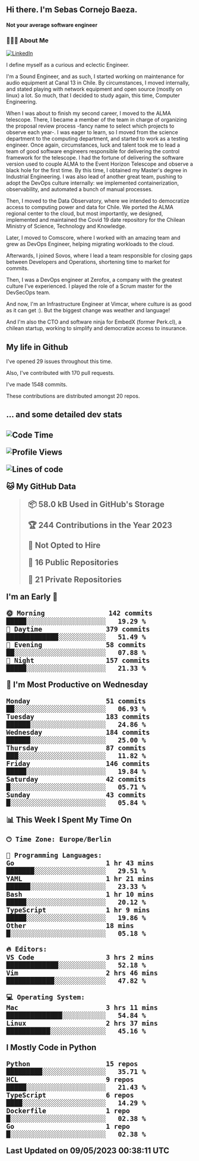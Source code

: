 <h2> Hi there.  I'm Sebas Cornejo Baeza.</h2>
<h4> Not your average software engineer</h4>
<h3> 👨🏻‍💻 About Me </h3>
<a href="http://linkedin.com/in/sebastian-cornejo-baeza/"><img alt="LinkedIn" src="https://img.shields.io/badge/Sebas%20Cornejo%20-informational?style=appveyor&logo=linkedin"></a>


I define myself as a curious and eclectic Engineer.

I'm a Sound Engineer, and as such, I started working on maintenance for audio equipment at Canal 13 in Chile.
By circumstances, I moved internally, and stated playing with network equipment and open source (mostly on linux) 
a lot. So much, that I decided to study again, this time, Computer Engineering.

When I was about to finish my second career, I moved to the ALMA telescope. There, I became a member of the team
in charge of organizing the proposal review process -fancy name to select which projects to observe each year-. 
I was eager to learn, so I moved from the science department to the computing department, and started to work as 
a testing engineer. Once again, circumstances, luck and talent took me to lead a team of good software engineers 
responsible for delivering the control framework for the telescope. I had the fortune of delivering the software
version used to couple ALMA to the Event Horizon Telescope and observe a black hole for the first time.
By this time, I obtained my Master's degree in Industrial Engineering.
I was also lead of another great team, pushing to adopt the DevOps culture internally: we implemented containerization, observability, and automated a bunch of manual processes.

Then, I moved to the Data Observatory, where we intended to democratize access to computing power
and data for Chile. We ported the ALMA regional center to the cloud, but most importantly, we designed, implemented
and maintained the Covid 19 date repository for the Chilean Ministry of Science, Technology and Knowledge.

Later, I moved to Comscore, where I worked with an amazing team and grew as DevOps Engineer, helping migrating workloads to the cloud.

Afterwards, I joined Sovos, where I lead a team responsible for closing gaps between Developers and Operations, shortening time to market for commits.

Then, I was a DevOps engineer at Zerofox, a company with the greatest culture I've experienced. I played the role of a Scrum master for the DevSecOps team.

And now, I'm an Infrastructure Engineer at Vimcar, where culture is as good as it can get :). But the biggest change was weather and language!
 
And I'm also the CTO and software ninja for EmbedX (former Perk.cl), a chilean startup, working to simplify and democratize access to insurance.

<h2> My life in Github </h2>

I've opened 29 issues throughout this time.

Also, I've contributed with 170 pull requests.

I've made 1548 commits.

These contributions are distributed amongst 20 repos.

<h2>... and some detailed dev stats<h2>

<!--START_SECTION:waka-->
![Code Time](http://img.shields.io/badge/Code%20Time-329%20hrs%2014%20mins-blue)

![Profile Views](http://img.shields.io/badge/Profile%20Views-8-blue)

![Lines of code](https://img.shields.io/badge/From%20Hello%20World%20I%27ve%20Written-631.4%20thousand%20lines%20of%20code-blue)

**🐱 My GitHub Data** 

> 📦 58.0 kB Used in GitHub's Storage 
 > 
> 🏆 244 Contributions in the Year 2023
 > 
> 🚫 Not Opted to Hire
 > 
> 📜 16 Public Repositories 
 > 
> 🔑 21 Private Repositories 
 > 
**I'm an Early 🐤** 

```text
🌞 Morning                142 commits         █████░░░░░░░░░░░░░░░░░░░░   19.29 % 
🌆 Daytime                379 commits         █████████████░░░░░░░░░░░░   51.49 % 
🌃 Evening                58 commits          ██░░░░░░░░░░░░░░░░░░░░░░░   07.88 % 
🌙 Night                  157 commits         █████░░░░░░░░░░░░░░░░░░░░   21.33 % 
```
📅 **I'm Most Productive on Wednesday** 

```text
Monday                   51 commits          ██░░░░░░░░░░░░░░░░░░░░░░░   06.93 % 
Tuesday                  183 commits         ██████░░░░░░░░░░░░░░░░░░░   24.86 % 
Wednesday                184 commits         ██████░░░░░░░░░░░░░░░░░░░   25.00 % 
Thursday                 87 commits          ███░░░░░░░░░░░░░░░░░░░░░░   11.82 % 
Friday                   146 commits         █████░░░░░░░░░░░░░░░░░░░░   19.84 % 
Saturday                 42 commits          █░░░░░░░░░░░░░░░░░░░░░░░░   05.71 % 
Sunday                   43 commits          █░░░░░░░░░░░░░░░░░░░░░░░░   05.84 % 
```


📊 **This Week I Spent My Time On** 

```text
🕑︎ Time Zone: Europe/Berlin

💬 Programming Languages: 
Go                       1 hr 43 mins        ███████░░░░░░░░░░░░░░░░░░   29.51 % 
YAML                     1 hr 21 mins        ██████░░░░░░░░░░░░░░░░░░░   23.33 % 
Bash                     1 hr 10 mins        █████░░░░░░░░░░░░░░░░░░░░   20.12 % 
TypeScript               1 hr 9 mins         █████░░░░░░░░░░░░░░░░░░░░   19.86 % 
Other                    18 mins             █░░░░░░░░░░░░░░░░░░░░░░░░   05.18 % 

🔥 Editors: 
VS Code                  3 hrs 2 mins        █████████████░░░░░░░░░░░░   52.18 % 
Vim                      2 hrs 46 mins       ████████████░░░░░░░░░░░░░   47.82 % 

💻 Operating System: 
Mac                      3 hrs 11 mins       ██████████████░░░░░░░░░░░   54.84 % 
Linux                    2 hrs 37 mins       ███████████░░░░░░░░░░░░░░   45.16 % 
```

**I Mostly Code in Python** 

```text
Python                   15 repos            █████████░░░░░░░░░░░░░░░░   35.71 % 
HCL                      9 repos             █████░░░░░░░░░░░░░░░░░░░░   21.43 % 
TypeScript               6 repos             ████░░░░░░░░░░░░░░░░░░░░░   14.29 % 
Dockerfile               1 repo              █░░░░░░░░░░░░░░░░░░░░░░░░   02.38 % 
Go                       1 repo              █░░░░░░░░░░░░░░░░░░░░░░░░   02.38 % 
```




 Last Updated on 09/05/2023 00:38:11 UTC
<!--END_SECTION:waka-->
